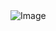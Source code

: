 <img src="https://media.discordapp.net/attachments/1206297711146565726/1208364901697847316/f9a6baed1653ea7c5e493dc60319b82f.jpg?ex=65e30482&is=65d08f82&hm=0670a3c42d50811956b3e60723a8a7277eeda19ab12a46c34c89b47fef959e0b&=&format=webp&width=662&height=219" alt="Image">
